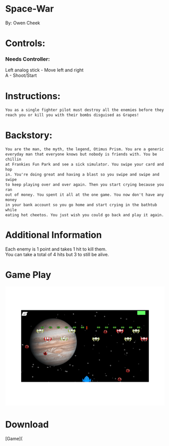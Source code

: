 # Space-War
By: Owen Cheek

# Controls:
### Needs Controller:
Left analog stick - Move left and right                                        
A - Shoot/Start

# Instructions:
    You as a single fighter pilot must destroy all the enemies before they
    reach you or kill you with their bombs disguised as Grapes!

# Backstory:
    You are the man, the myth, the legend, Otimus Prism. You are a generic
    everyday man that everyone knows but nobody is friends with. You be chillin
    at Frankies Fun Park and see a sick simulator. You swipe your card and hop
    in. You're doing great and having a blast so you swipe and swipe and swipe
    to keep playing over and over again. Then you start crying because you ran
    out of money. You spent it all at the one game. You now don't have any money
    in your bank account so you go home and start crying in the bathtub while
    eating hot cheetos. You just wish you could go back and play it again.

# Additional Information
Each enemy is 1 point and takes 1 hit to kill them.                            
You can take a total of 4 hits but 3 to still be alive.                        

# Game Play
![Let's Play](https://raw.githubusercontent.com/DrOceanMan/Space-War/master/gameplay.png)

# Download
[Game](
